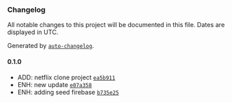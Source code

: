 ### Changelog

All notable changes to this project will be documented in this file. Dates are displayed in UTC.

Generated by [`auto-changelog`](https://github.com/CookPete/auto-changelog).

#### 0.1.0

- ADD: netflix clone project [`ea5b911`](https://github.com/Manoj0Marmat/netflix-clone/commit/ea5b911aef131ab37b2e733c554702c12d797f01)
- ENH: new update [`e07a358`](https://github.com/Manoj0Marmat/netflix-clone/commit/e07a3583e67834b67c15e1294c34bdcd246389ad)
- ENH: adding seed firebase [`b735e25`](https://github.com/Manoj0Marmat/netflix-clone/commit/b735e2529b19141b432fdf1c22b5d19a9bce226b)
